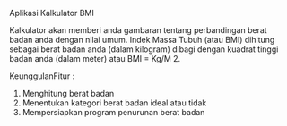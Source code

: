 Aplikasi Kalkulator BMI

Kalkulator akan memberi anda gambaran tentang perbandingan berat badan anda dengan nilai umum. Indek Massa Tubuh (atau BMI) dihitung sebagai berat badan anda (dalam kilogram) dibagi dengan kuadrat tinggi badan anda (dalam meter) atau BMI = Kg/M 2.

KeunggulanFitur :
1. Menghitung berat badan
2. Menentukan kategori berat badan ideal atau tidak
3. Mempersiapkan program penurunan berat badan
